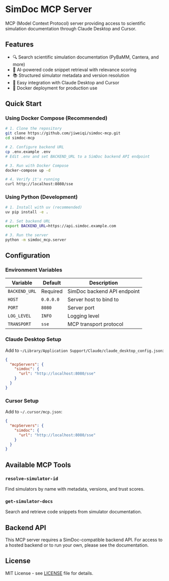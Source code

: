 # SimDoc MCP Server

MCP (Model Context Protocol) server providing access to scientific simulation documentation through Claude Desktop and Cursor.

## Features

- 🔍 Search scientific simulation documentation (PyBaMM, Cantera, and more)
- 🤖 AI-powered code snippet retrieval with relevance scoring
- 📚 Structured simulator metadata and version resolution
- 🔌 Easy integration with Claude Desktop and Cursor
- 🐳 Docker deployment for production use

## Quick Start

### Using Docker Compose (Recommended)

```bash
# 1. Clone the repository
git clone https://github.com/jiweiqi/simdoc-mcp.git
cd simdoc-mcp

# 2. Configure backend URL
cp .env.example .env
# Edit .env and set BACKEND_URL to a SimDoc backend API endpoint

# 3. Run with Docker Compose
docker-compose up -d

# 4. Verify it's running
curl http://localhost:8080/sse
```

### Using Python (Development)

```bash
# 1. Install with uv (recommended)
uv pip install -e .

# 2. Set backend URL
export BACKEND_URL=https://api.simdoc.example.com

# 3. Run the server
python -m simdoc_mcp.server
```

## Configuration

### Environment Variables

| Variable | Default | Description |
|----------|---------|-------------|
| `BACKEND_URL` | Required | SimDoc backend API endpoint |
| `HOST` | `0.0.0.0` | Server host to bind to |
| `PORT` | `8080` | Server port |
| `LOG_LEVEL` | `INFO` | Logging level |
| `TRANSPORT` | `sse` | MCP transport protocol |

### Claude Desktop Setup

Add to `~/Library/Application Support/Claude/claude_desktop_config.json`:

```json
{
  "mcpServers": {
    "simdoc": {
      "url": "http://localhost:8080/sse"
    }
  }
}
```

### Cursor Setup

Add to `~/.cursor/mcp.json`:

```json
{
  "mcpServers": {
    "simdoc": {
      "url": "http://localhost:8080/sse"
    }
  }
}
```

## Available MCP Tools

### `resolve-simulator-id`
Find simulators by name with metadata, versions, and trust scores.

### `get-simulator-docs`
Search and retrieve code snippets from simulator documentation.

## Backend API

This MCP server requires a SimDoc-compatible backend API. For access to a hosted backend or to run your own, please see the documentation.

## License

MIT License - see [LICENSE](LICENSE) file for details.
